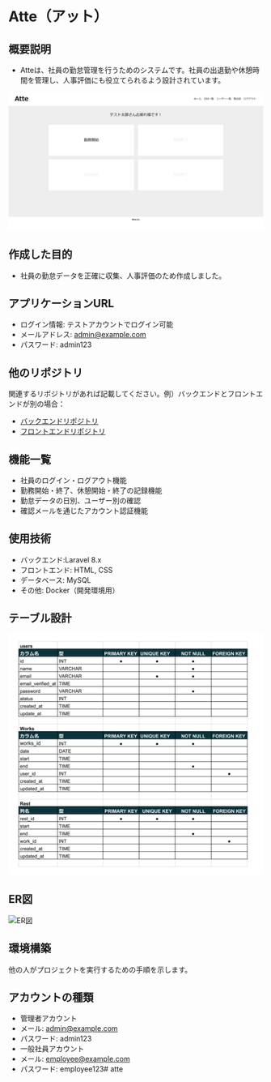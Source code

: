# Atte（アット）

## 概要説明
- Atteは、社員の勤怠管理を行うためのシステムです。社員の出退勤や休憩時間を管理し、人事評価にも役立てられるよう設計されています。

![トップ画面](img/top.png)


## 作成した目的
- 社員の勤怠データを正確に収集、人事評価のため作成しました。

## アプリケーションURL
- ログイン情報: テストアカウントでログイン可能
- メールアドレス: admin@example.com
- パスワード: admin123


## 他のリポジトリ
関連するリポジトリがあれば記載してください。例）バックエンドとフロントエンドが別の場合：
- [バックエンドリポジトリ](https://github.com/example/backend)
- [フロントエンドリポジトリ](https://github.com/example/frontend)


## 機能一覧
- 社員のログイン・ログアウト機能
- 勤務開始・終了、休憩開始・終了の記録機能
- 勤怠データの日別、ユーザー別の確認
- 確認メールを通じたアカウント認証機能


## 使用技術
- バックエンド:Laravel 8.x
- フロントエンド: HTML, CSS
- データベース: MySQL
- その他: Docker（開発環境用）

## テーブル設計
![テーブル仕様書](img/table.png)

## ER図
![ER図](img/atte.jpg)

## 環境構築
他の人がプロジェクトを実行するための手順を示します。

## アカウントの種類
- 管理者アカウント
- メール: admin@example.com
- パスワード: admin123
- 一般社員アカウント
- メール: employee@example.com
- パスワード: employee123# atte
